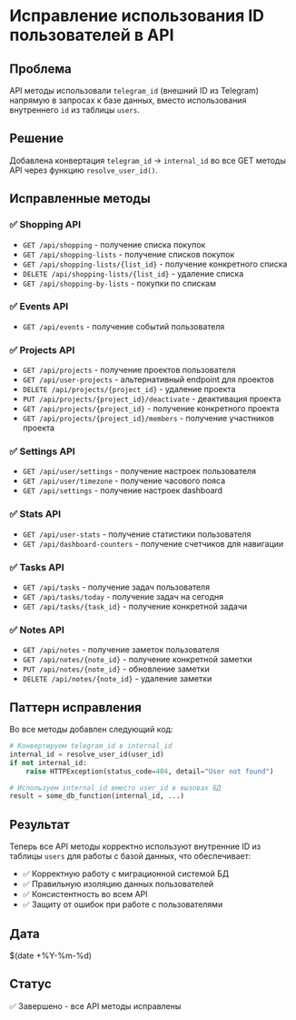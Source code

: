 # Исправление использования ID пользователей в API

## Проблема
API методы использовали `telegram_id` (внешний ID из Telegram) напрямую в запросах к базе данных, вместо использования внутреннего `id` из таблицы `users`.

## Решение
Добавлена конвертация `telegram_id` → `internal_id` во все GET методы API через функцию `resolve_user_id()`.

## Исправленные методы

### ✅ Shopping API
- `GET /api/shopping` - получение списка покупок
- `GET /api/shopping-lists` - получение списков покупок  
- `GET /api/shopping-lists/{list_id}` - получение конкретного списка
- `DELETE /api/shopping-lists/{list_id}` - удаление списка
- `GET /api/shopping-by-lists` - покупки по спискам

### ✅ Events API
- `GET /api/events` - получение событий пользователя

### ✅ Projects API  
- `GET /api/projects` - получение проектов пользователя
- `GET /api/user-projects` - альтернативный endpoint для проектов
- `DELETE /api/projects/{project_id}` - удаление проекта
- `PUT /api/projects/{project_id}/deactivate` - деактивация проекта
- `GET /api/projects/{project_id}` - получение конкретного проекта
- `GET /api/projects/{project_id}/members` - получение участников проекта

### ✅ Settings API
- `GET /api/user/settings` - получение настроек пользователя
- `GET /api/user/timezone` - получение часового пояса
- `GET /api/settings` - получение настроек dashboard

### ✅ Stats API  
- `GET /api/user-stats` - получение статистики пользователя
- `GET /api/dashboard-counters` - получение счетчиков для навигации

### ✅ Tasks API
- `GET /api/tasks` - получение задач пользователя
- `GET /api/tasks/today` - получение задач на сегодня
- `GET /api/tasks/{task_id}` - получение конкретной задачи

### ✅ Notes API
- `GET /api/notes` - получение заметок пользователя
- `GET /api/notes/{note_id}` - получение конкретной заметки  
- `PUT /api/notes/{note_id}` - обновление заметки
- `DELETE /api/notes/{note_id}` - удаление заметки

## Паттерн исправления

Во все методы добавлен следующий код:
```python
# Конвертируем telegram_id в internal_id
internal_id = resolve_user_id(user_id)
if not internal_id:
    raise HTTPException(status_code=404, detail="User not found")

# Используем internal_id вместо user_id в вызовах БД
result = some_db_function(internal_id, ...)
```

## Результат
Теперь все API методы корректно используют внутренние ID из таблицы `users` для работы с базой данных, что обеспечивает:

- ✅ Корректную работу с миграционной системой БД
- ✅ Правильную изоляцию данных пользователей  
- ✅ Консистентность во всем API
- ✅ Защиту от ошибок при работе с пользователями

## Дата
$(date +%Y-%m-%d)

## Статус  
✅ Завершено - все API методы исправлены